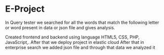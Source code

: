 # E-Project
In Query tester  we searched for all the words that match the following letter or word present in 
data or json file and gives analysis.

Created frontend and backend using language HTML5, CSS, PHP, JavaScript,.
After that we deploy project in elastic cloud
After that in enterprise search we added json file and through that data we analyzed it 
